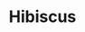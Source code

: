 ---
title: Hibiscus
price: 18.00
tags: ["dog-collars"]
description: Beautiful collar for the flowery dog.
size: All
fields: hibiscus
templateKey: product-page-layout
image: catty/hibiscus.jpg
customField: 
    name: Select Size
    values: [{name: 'XSmall', priceChange: 0}, {name: 'Small', priceChange: 2},{name: 'Medium', priceChange: 5.00},{name: 'Large', priceChange: 7.00}, {name: 'XLarge', priceChange: 12 }]
---